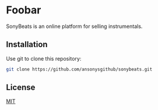 # Foobar

SonyBeats is an online platform for selling instrumentals.

## Installation

Use git to clone this repository: 

```bash
git clone https://github.com/ansonysgithub/sonybeats.git
```

## License

[MIT](https://choosealicense.com/licenses/mit/)